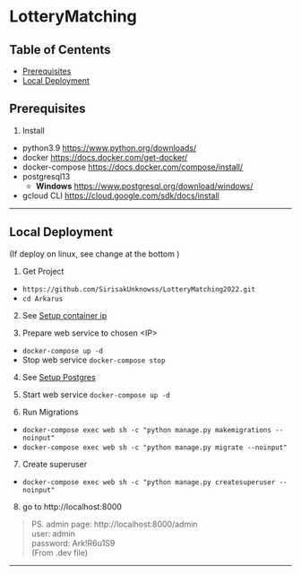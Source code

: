 # LotteryMatching
 
 
## Table of Centents
- [Prerequisites](#prerequisites)
- [Local Deployment](#local-deployment)

## Prerequisites
1. Install
- python3.9
  https://www.python.org/downloads/
- docker
  https://docs.docker.com/get-docker/
- docker-compose
  https://docs.docker.com/compose/install/
- postgresql13
  - **Windows**
    https://www.postgresql.org/download/windows/
- gcloud CLI
  https://cloud.google.com/sdk/docs/install

---

## Local Deployment
(If deploy on linux, see change at the bottom )
1. Get Project 
  - ```https://github.com/SirisakUnknowss/LotteryMatching2022.git```
  - ``` cd Arkarus ```
2. See [Setup container ip](#setup-container-ip)
  
3. Prepare web service to chosen \<IP\>
  - ``` docker-compose up -d ```
  - Stop web service
    ``` docker-compose stop ```
  
4. See [Setup Postgres](#setup-postgres)

5. Start web service
  ``` docker-compose up -d ```

6. Run Migrations
  - ``` docker-compose exec web sh -c "python manage.py makemigrations --noinput" ```
  - ``` docker-compose exec web sh -c "python manage.py migrate --noinput" ```
7. Create superuser
  - ``` docker-compose exec web sh -c "python manage.py createsuperuser --noinput" ```
8. go to http://localhost:8000

> PS. admin page: http://localhost:8000/admin  
  user: admin  
  password: Ark!R6u1S9  
  (From .dev file) 

---
